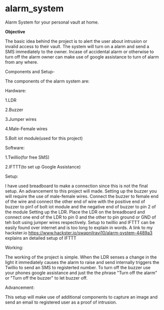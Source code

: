 # alarm_system
Alarm System for your personal vault at home.

<b>Objective</b>

The basic idea behind the project is to alert the user about intrusion or invalid access to their vault. The system will turn on a alarm and send a SMS immediately to the owner. Incase of accidental alarm or otherwise to turn off the alarm owner can make use of google assistance to turn of alarm from any where.

Components and Setup-

The components of the alarm system are:

Hardware:

1.LDR

2.Buzzer

3.Jumper wires

4.Male-Female wires

5.Bolt iot module(used for this project)

Software:

1.Twillio(for free SMS)

2.IFTTT(to set up Google Assistance)

Setup:

I have used breadboard to make a connection since this is not the final setup. An advancement to this project will made. 
Setting up the buzzer you will require the use of male-female wires. Connect the buzzer to female end of the wire and connect the other end of wire with the positive end of buzzer to pin1 of bolt iot module and the negative end of buzzer to pin 2 of the module
Setting up the LDR. Place the LDR on the breadboard and connect one end of the LDR to pin 0 and the other to pin ground or GND of teh bolt using jumper wires respectively.
Setup to twillio and IFTTT can be easily found over internet and is too long to explain in words. A link to my hackster.io https://www.hackster.io/swapnilravi10/alarm-system-4489a3 explains an detailed setup of IFTTT

Working:

The working of the project is simple. When the LDR senses a change in the light it immediately causes the alarm to raise and send internally triggers the Twillio to send an SMS to registerted number. 
To turn off the buzzer use your phones google assistance and just the the phrase "Turn off the alarm" or "Turn off the buzzer" to let buzzer off.

Advancement:

This setup will make use of additional components to capture an image and send an email to registered user as a proof of intrusion.
